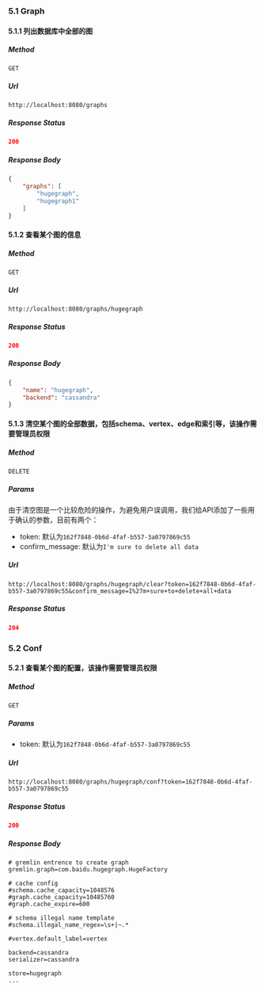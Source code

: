 ### 5.1 Graph

#### 5.1.1 列出数据库中全部的图

##### Method

```
GET
```

##### Url

```
http://localhost:8080/graphs
```

##### Response Status

```json
200
```

##### Response Body

```json
{
    "graphs": [
        "hugegraph",
        "hugegraph1"
    ]
}
```

#### 5.1.2 查看某个图的信息

##### Method

```
GET
```

##### Url

```
http://localhost:8080/graphs/hugegraph
```

##### Response Status

```json
200
```

##### Response Body

```json
{
    "name": "hugegraph",
    "backend": "cassandra"
}
```

#### 5.1.3 清空某个图的全部数据，包括schema、vertex、edge和索引等，**该操作需要管理员权限**

##### Method

```
DELETE
```

##### Params

由于清空图是一个比较危险的操作，为避免用户误调用，我们给API添加了一些用于确认的参数，目前有两个：

- token: 默认为`162f7848-0b6d-4faf-b557-3a0797869c55`
- confirm_message: 默认为`I'm sure to delete all data`

##### Url

```
http://localhost:8080/graphs/hugegraph/clear?token=162f7848-0b6d-4faf-b557-3a0797869c55&confirm_message=I%27m+sure+to+delete+all+data
```

##### Response Status

```json
204
```

### 5.2 Conf

#### 5.2.1 查看某个图的配置，**该操作需要管理员权限**

##### Method

```
GET
```

##### Params

- token: 默认为`162f7848-0b6d-4faf-b557-3a0797869c55`

##### Url

```
http://localhost:8080/graphs/hugegraph/conf?token=162f7848-0b6d-4faf-b557-3a0797869c55
```

##### Response Status

```json
200
```

##### Response Body

```properties
# gremlin entrence to create graph
gremlin.graph=com.baidu.hugegraph.HugeFactory

# cache config
#schema.cache_capacity=1048576
#graph.cache_capacity=10485760
#graph.cache_expire=600

# schema illegal name template
#schema.illegal_name_regex=\s+|~.*

#vertex.default_label=vertex

backend=cassandra
serializer=cassandra

store=hugegraph
...
```